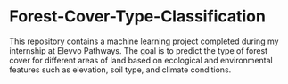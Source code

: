 # Forest-Cover-Type-Classification
This repository contains a machine learning project completed during my internship at Elevvo Pathways. The goal is to predict the type of forest cover for different areas of land based on ecological and environmental features such as elevation, soil type, and climate conditions.
